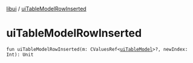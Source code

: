 [libui](index.md) / [uiTableModelRowInserted](./ui-table-model-row-inserted.md)

# uiTableModelRowInserted

`fun uiTableModelRowInserted(m: CValuesRef<`[`uiTableModel`](ui-table-model.md)`>?, newIndex: Int): Unit`